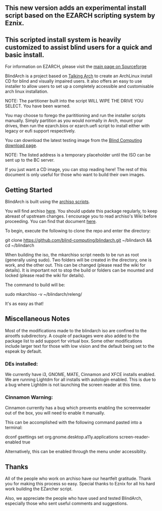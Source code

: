 ## This new version adds an experimental install script based on the EZARCH scripting system by Eznix.
## This scripted install system is heavily customized to assist blind users for a quick and basic install.

For information on EZARCH, please visit the [main page on Sourceforge](https://sourceforge.net/projects/ezarch/)

BlindArch is a project based on [Talking Arch](http://talkingarch.info) to create an ArchLinux install CD for blind and visually impaired users. It also offers an easy to use installer to allow users to set up a completely accessible and customisable arch linux installation.

NOTE:  The partitioner built into the script WILL WIPE THE DRIVE YOU SELECT.  You have been warned.

You may choose to forego the parititioning and run the installer scripts manually.  Simply partition as you would normally in Arch, mount your drives, then run the ezarch.bios or ezarch.uefi script to install either with legacy or eufi support respectively.

You can download the latest testing image from the [Blind Computing download page](https://onlinemarketspecialist.com/blindarch/BlindArch-2020.11.22-x86_64.iso).

NOTE: The listed address is a temporary placeholder until the ISO can be sent up to the BC server.

If you just want a CD image, you can stop reading here!
The rest of this document is only useful for those who want to build their own images.

## Getting Started

BlindArch is built using the [archiso scripts](https://wiki.archlinux.org/index.php/Archiso).

You will find archiso [here](https://www.archlinux.org/packages/extra/any/archiso/).
You should update this package regularly, to keep abreast of upstream changes.
I encourage you to read archiso's Wiki before proceeding.  You can find that document [here](https://wiki.archlinux.org/index.php/Archiso).


To begin, execute the following to clone the repo and enter the directory:

git clone https://github.com/blind-computing/blindarch.git ~/blindarch && cd ~/blindarch

When building the iso, the mkarchiso script needs to be run as root (generally using sudo).
Two folders will be created in the directory, one is work, and the other out.
This can be changed (please read the wiki for details).
It is important not to stop the build or folders can be mounted and locked (please read the wiki for details).

The command to build will be:

sudo mkarchiso -v ~/blindarch/releng/

It's as easy as that!

## Miscellaneous Notes

Most of the modifications made to the blindarch iso are confined to the airootfs subdirectory.
A couple of packages were also added to the package list to add support for virtual box.
Some other modifications include larger text for those with low vision and the default being set to the espeak by default.

### DEs installed:

We currently have i3, GNOME, MATE, Cinnamon and XFCE installs enabled.
We are running Lightdm for all installs with autologin enabled.
This is due to a bug where Lightdm is not launching the screen reader at this time.

### Cinnamon Warning:

Cinnamon currently has a bug which prevents enabling the screenreader out of the box, you will need to enable it manually.

This can be accomplished with the following command pasted into a terminal:

dconf gsettings set org.gnome.desktop.a11y.applications screen-reader-enabled true

Alternatively, this can be enabled through the menu under accessiblity.


## Thanks


All of the people who work on archiso have our heartfelt gratitude.
Thank you for making this process so easy.
Special thanks to Eznix for all his hard work building the EZarcher script.

Also, we appreciate the people who have used and tested BlindArch, especially
those who sent useful comments and suggestions.